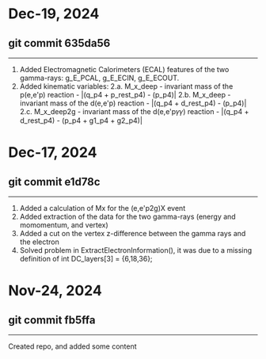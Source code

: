 

# **Dec-19, 2024**
## git commit 635da56 
--------------------------------------------------------
1. Added Electromagnetic Calorimeters (ECAL) features of the two gamma-rays: g_E_PCAL, g_E_ECIN, g_E_ECOUT.
2. Added kinematic variables:
    2.a. M_x_deep - invariant mass of the p(e,e'p) reaction - |(q_p4 + p_rest_p4) - (p_p4)|
    2.b. M_x_deep - invariant mass of the d(e,e'p) reaction - |(q_p4 + d_rest_p4) - (p_p4)|
    2.c. M_x_deep2g - invariant mass of the d(e,e'p𝛾𝛾) reaction - |(q_p4 + d_rest_p4) - (p_p4 + g1_p4 + g2_p4)|


# **Dec-17, 2024**
## git commit e1d78c 
--------------------------------------------------------
1. Added a calculation of Mx for the (e,e'p2g)X event
2. Added extraction of the data for the two gamma-rays (energy and momomentum, and vertex)
3. Added a cut on the vertex z-difference between the gamma rays and the electron
4. Solved problem in ExtractElectronInformation(), it was due to a missing definition of int DC_layers[3] = {6,18,36};


# **Nov-24, 2024**
## git commit fb5ffa
--------------------------------------------------------
Created repo, and added some content 
  
